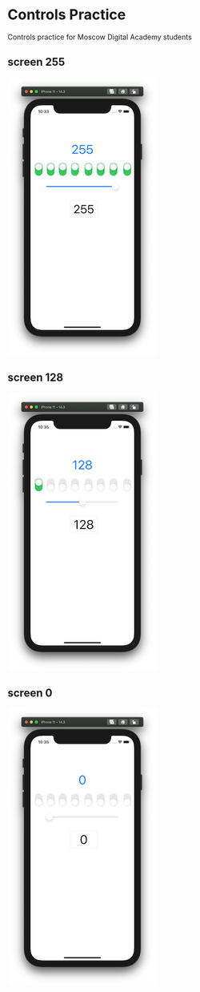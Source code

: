 # Controls Practice
Controls practice for Moscow Digital Academy students
## screen 255
![Screenshot01](https://github.com/vkosyakin/Controls-Practice/blob/main/Controls%20Practice/Screenshots/%20Screenshot01.png?raw=tru)
## screen 128
![Screenshot02](https://github.com/vkosyakin/Controls-Practice/blob/main/Controls%20Practice/Screenshots/Screenshot02.png?raw=tru)
## screen 0
![Screenshot03](https://github.com/vkosyakin/Controls-Practice/blob/main/Controls%20Practice/Screenshots/Screenshot03.png?raw=tru)
